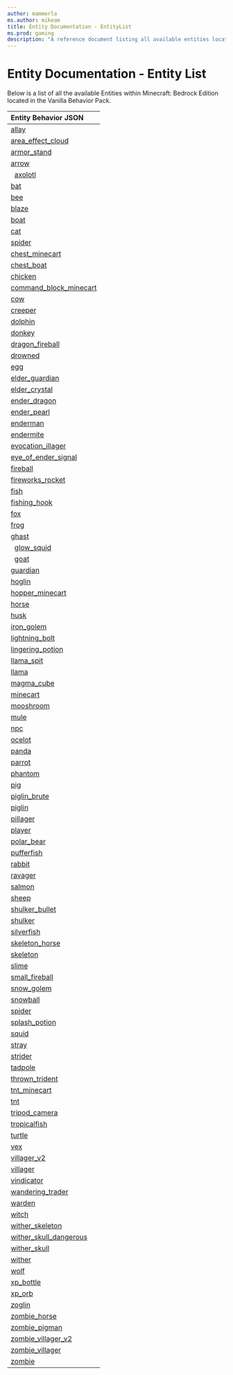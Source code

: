 ```yaml
---
author: mammerla
ms.author: mikeam
title: Entity Documentation - EntityList
ms.prod: gaming
description: "A reference document listing all available entities located in the Vanilla Behavior Pack"
---
```


# Entity Documentation - Entity List

Below is a list of all the available Entities within Minecraft: Bedrock Edition located in the Vanilla Behavior Pack.

|Entity Behavior JSON |
|:-----|
|[allay](../../../Source/VanillaBehaviorPack_Snippets/entities/allay.md)|
|[area_effect_cloud](../../../Source/VanillaBehaviorPack_Snippets/entities/area_effect_cloud.md)|
|[armor_stand](../../../Source/VanillaBehaviorPack_Snippets/entities/armor_stand.md)|
|[arrow](../../../Source/VanillaBehaviorPack_Snippets/entities/arrow.md)|
|&nbsp; [axolotl](../../../Source/VanillaBehaviorPack_Snippets/entities/axolotl.md)|
|[bat](../../../Source/VanillaBehaviorPack_Snippets/entities/bat.md)|
|[bee](../../../Source/VanillaBehaviorPack_Snippets/entities/bee.md)|
|[blaze](../../../Source/VanillaBehaviorPack_Snippets/entities/blaze.md)|
|[boat](../../../Source/VanillaBehaviorPack_Snippets/entities/boat.md)|
|[cat](../../../Source/VanillaBehaviorPack_Snippets/entities/cat.md)|
|[spider](../../../Source/VanillaBehaviorPack_Snippets/entities/cave_spider.md)|
|[chest_minecart](../../../Source/VanillaBehaviorPack_Snippets/entities/chest_minecart.md)|
|[chest_boat](../../../Source/VanillaBehaviorPack_Snippets/entities/chest_boat.md)
|[chicken](../../../Source/VanillaBehaviorPack_Snippets/entities/chicken.md)|
|[command_block_minecart](../../../Source/VanillaBehaviorPack_Snippets/entities/command_block_minecart.md)|
|[cow](../../../Source/VanillaBehaviorPack_Snippets/entities/cow.md)|
|[creeper](../../../Source/VanillaBehaviorPack_Snippets/entities/creeper.md)|
|[dolphin](../../../Source/VanillaBehaviorPack_Snippets/entities/dolphin.md)|
|[donkey](../../../Source/VanillaBehaviorPack_Snippets/entities/donkey.md)|
|[dragon_fireball](../../../Source/VanillaBehaviorPack_Snippets/entities/dragon_fireball.md)|
|[drowned](../../../Source/VanillaBehaviorPack_Snippets/entities/drowned.md)|
|[egg](../../../Source/VanillaBehaviorPack_Snippets/entities/egg.md)|
|[elder_guardian](../../../Source/VanillaBehaviorPack_Snippets/entities/elder_guardian.md)|
|[elder_crystal](../../../Source/VanillaBehaviorPack_Snippets/entities/ender_crystal.md)|
|[ender_dragon](../../../Source/VanillaBehaviorPack_Snippets/entities/ender_dragon.md)|
|[ender_pearl](../../../Source/VanillaBehaviorPack_Snippets/entities/ender_pearl.md)|
|[enderman](../../../Source/VanillaBehaviorPack_Snippets/entities/enderman.md)|
|[endermite](../../../Source/VanillaBehaviorPack_Snippets/entities/endermite.md)|
|[evocation_illager](../../../Source/VanillaBehaviorPack_Snippets/entities/evocation_illager.md)|
|[eye_of_ender_signal](../../../Source/VanillaBehaviorPack_Snippets/entities/eye_of_ender_signal.md)|
|[fireball](../../../Source/VanillaBehaviorPack_Snippets/entities/fireball.md)|
|[fireworks_rocket](../../../Source/VanillaBehaviorPack_Snippets/entities/fireworks_rocket.md)|
|[fish](../../../Source/VanillaBehaviorPack_Snippets/entities/fish.md)|
|[fishing_hook](../../../Source/VanillaBehaviorPack_Snippets/entities/fishing_hook.md)|
|[fox](../../../Source/VanillaBehaviorPack_Snippets/entities/fox.md)|
|[frog](../../../Source/VanillaBehaviorPack_Snippets/entities/frog.md)|
|[ghast](../../../Source/VanillaBehaviorPack_Snippets/entities/ghast.md)|
|&nbsp; [glow_squid](../../../Source/VanillaBehaviorPack_Snippets/entities/glow_squid.md)|
|&nbsp; [goat](../../../Source/VanillaBehaviorPack_Snippets/entities/goat.md)|
|[guardian](../../../Source/VanillaBehaviorPack_Snippets/entities/guardian.md)|
|[hoglin](../../../Source/VanillaBehaviorPack_Snippets/entities/hoglin.md)|
|[hopper_minecart](../../../Source/VanillaBehaviorPack_Snippets/entities/hopper_minecart.md)|
|[horse](../../../Source/VanillaBehaviorPack_Snippets/entities/horse.md)|
|[husk](../../../Source/VanillaBehaviorPack_Snippets/entities/husk.md)|
|[iron_golem](../../../Source/VanillaBehaviorPack_Snippets/entities/iron_golem.md)|
|[lightning_bolt](../../../Source/VanillaBehaviorPack_Snippets/entities/lightning_bolt.md)|
|[lingering_potion](../../../Source/VanillaBehaviorPack_Snippets/entities/lingering_potion.md)|
|[llama_spit](../../../Source/VanillaBehaviorPack_Snippets/entities/llama_spit.md)|
|[llama](../../../Source/VanillaBehaviorPack_Snippets/entities/llama.md)|
|[magma_cube](../../../Source/VanillaBehaviorPack_Snippets/entities/magma_cube.md)|
|[minecart](../../../Source/VanillaBehaviorPack_Snippets/entities/minecart.md)|
|[mooshroom](../../../Source/VanillaBehaviorPack_Snippets/entities/mooshroom.md)|
|[mule](../../../Source/VanillaBehaviorPack_Snippets/entities/mule.md)|
|[npc](../../../Source/VanillaBehaviorPack_Snippets/entities/npc.md)|
|[ocelot](../../../Source/VanillaBehaviorPack_Snippets/entities/ocelot.md)|
|[panda](../../../Source/VanillaBehaviorPack_Snippets/entities/panda.md)|
|[parrot](../../../Source/VanillaBehaviorPack_Snippets/entities/parrot.md)|
|[phantom](../../../Source/VanillaBehaviorPack_Snippets/entities/phantom.md)|
|[pig](../../../Source/VanillaBehaviorPack_Snippets/entities/pig.md)|
|[piglin_brute](../../../Source/VanillaBehaviorPack_Snippets/entities/piglin_brute.md)|
|[piglin](../../../Source/VanillaBehaviorPack_Snippets/entities/piglin.md)|
|[pillager](../../../Source/VanillaBehaviorPack_Snippets/entities/pillager.md)|
|[player](../../../Source/VanillaBehaviorPack_Snippets/entities/player.md)|
|[polar_bear](../../../Source/VanillaBehaviorPack_Snippets/entities/polar_bear.md)|
|[pufferfish](../../../Source/VanillaBehaviorPack_Snippets/entities/pufferfish.md)|
|[rabbit](../../../Source/VanillaBehaviorPack_Snippets/entities/rabbit.md)|
|[ravager](../../../Source/VanillaBehaviorPack_Snippets/entities/ravager.md)|
|[salmon](../../../Source/VanillaBehaviorPack_Snippets/entities/salmon.md)|
|[sheep](../../../Source/VanillaBehaviorPack_Snippets/entities/sheep.md)|
|[shulker_bullet](../../../Source/VanillaBehaviorPack_Snippets/entities/shulker_bullet.md)|
|[shulker](../../../Source/VanillaBehaviorPack_Snippets/entities/shulker.md)|
|[silverfish](../../../Source/VanillaBehaviorPack_Snippets/entities/silverfish.md)|
|[skeleton_horse](../../../Source/VanillaBehaviorPack_Snippets/entities/skeleton_horse.md)|
|[skeleton](../../../Source/VanillaBehaviorPack_Snippets/entities/skeleton.md)|
|[slime](../../../Source/VanillaBehaviorPack_Snippets/entities/slime.md)|
|[small_fireball](../../../Source/VanillaBehaviorPack_Snippets/entities/small_fireball.md)|
|[snow_golem](../../../Source/VanillaBehaviorPack_Snippets/entities/snow_golem.md)|
|[snowball](../../../Source/VanillaBehaviorPack_Snippets/entities/snowball.md)|
|[spider](../../../Source/VanillaBehaviorPack_Snippets/entities/spider.md)|
|[splash_potion](../../../Source/VanillaBehaviorPack_Snippets/entities/splash_potion.md)|
|[squid](../../../Source/VanillaBehaviorPack_Snippets/entities/squid.md)|
|[stray](../../../Source/VanillaBehaviorPack_Snippets/entities/stray.md)|
|[strider](../../../Source/VanillaBehaviorPack_Snippets/entities/strider.md)|
|[tadpole](../../../Source/VanillaBehaviorPack_Snippets/entities/tadpole.md)|
|[thrown_trident](../../../Source/VanillaBehaviorPack_Snippets/entities/thrown_trident.md)|
|[tnt_minecart](../../../Source/VanillaBehaviorPack_Snippets/entities/tnt_minecart.md)|
|[tnt](../../../Source/VanillaBehaviorPack_Snippets/entities/tnt.md)|
|[tripod_camera](../../../Source/VanillaBehaviorPack_Snippets/entities/tripod_camera.md)|
|[tropicalfish](../../../Source/VanillaBehaviorPack_Snippets/entities/tropicalfish.md)|
|[turtle](../../../Source/VanillaBehaviorPack_Snippets/entities/turtle.md)|
|[vex](../../../Source/VanillaBehaviorPack_Snippets/entities/vex.md)|
|[villager_v2](../../../Source/VanillaBehaviorPack_Snippets/entities/villager_v2.md)|
|[villager](../../../Source/VanillaBehaviorPack_Snippets/entities/villager.md)|
|[vindicator](../../../Source/VanillaBehaviorPack_Snippets/entities/vindicator.md)|
|[wandering_trader](../../../Source/VanillaBehaviorPack_Snippets/entities/wandering_trader.md)|
|[warden](../../../Source/VanillaBehaviorPack_Snippets/entities/warden.md)|
|[witch](../../../Source/VanillaBehaviorPack_Snippets/entities/witch.md)|
|[wither_skeleton](../../../Source/VanillaBehaviorPack_Snippets/entities/wither_skeleton.md)|
|[wither_skull_dangerous](../../../Source/VanillaBehaviorPack_Snippets/entities/wither_skull_dangerous.md)|
|[wither_skull](../../../Source/VanillaBehaviorPack_Snippets/entities/wither_skull.md)|
|[wither](../../../Source/VanillaBehaviorPack_Snippets/entities/wither.md)|
|[wolf](../../../Source/VanillaBehaviorPack_Snippets/entities/wolf.md)|
|[xp_bottle](../../../Source/VanillaBehaviorPack_Snippets/entities/xp_bottle.md)|
|[xp_orb](../../../Source/VanillaBehaviorPack_Snippets/entities/xp_orb.md)|
|[zoglin](../../../Source/VanillaBehaviorPack_Snippets/entities/zoglin.md)|
|[zombie_horse](../../../Source/VanillaBehaviorPack_Snippets/entities/zombie_horse.md)|
|[zombie_pigman](../../../Source/VanillaBehaviorPack_Snippets/entities/zombie_pigman.md)|
|[zombie_villager_v2](../../../Source/VanillaBehaviorPack_Snippets/entities/zombie_villager_v2.md)|
|[zombie_villager](../../../Source/VanillaBehaviorPack_Snippets/entities/zombie_villager.md)|
|[zombie](../../../Source/VanillaBehaviorPack_Snippets/entities/zombie.md)|
